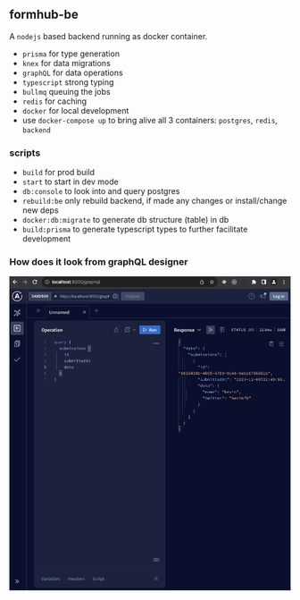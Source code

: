 ## formhub-be

A `nodejs` based backend running as docker container.

- `prisma` for type generation
- `knex` for data migrations
- `graphQL` for data operations
- `typescript` strong typing
- `bullmq` queuing the jobs
- `redis` for caching
- `docker` for local development
- use `docker-compose up` to bring alive all 3 containers: `postgres`, `redis`, `backend`

### scripts

- `build` for prod build
- `start` to start in dev mode
- `db:console` to look into and query postgres
- `rebuild:be` only rebuild backend, if made any changes or install/change new deps
- `docker:db:migrate` to generate db structure (table) in db
- `build:prisma` to generate typescript types to further facilitate development

### How does it look from graphQL designer

![ui](form-hub-turborepo.png)
